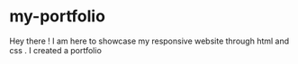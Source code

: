 # my-portfolio
Hey there ! I am here to showcase my responsive website through html and css . I created a portfolio

